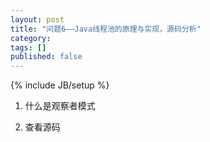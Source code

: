 ```yaml
---
layout: post
title: "问题6——Java线程池的原理与实现，源码分析"
category: 
tags: []
published: false
---
```

{% include JB/setup %}

1. 什么是观察者模式

2. 查看源码

&nbsp;
